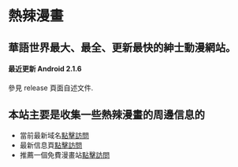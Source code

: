 # 熱辣漫畫

## 華語世界最大、最全、更新最快的紳士動漫網站。

#### 最近更新 Android 2.1.6

參見 release 頁面自述文件.


## 本站主要是收集一些熱辣漫畫的周邊信息的

- 當前最新域名[點擊訪問](https://www.relamanua.com/)
- 最新信息頁[點擊訪問](https://github.com/hotmanga/hotmangaSite)
- 推薦一個免費漫畫站[點擊訪問](https://copymanga.site/)
